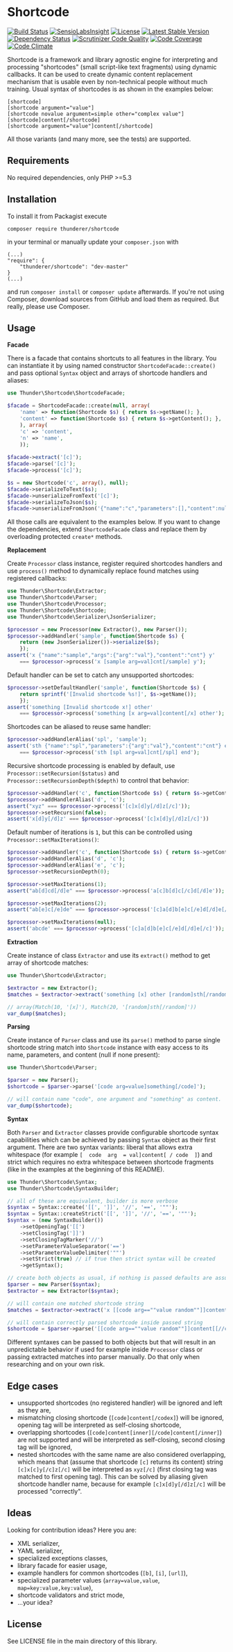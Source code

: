 # Shortcode

[![Build Status](https://travis-ci.org/thunderer/Shortcode.png?branch=master)](https://travis-ci.org/thunderer/Shortcode)
[![SensioLabsInsight](https://insight.sensiolabs.com/projects/5235d5e3-d112-48df-bc07-d4555aef293d/mini.png)](https://insight.sensiolabs.com/projects/5235d5e3-d112-48df-bc07-d4555aef293d)
[![License](https://poser.pugx.org/thunderer/shortcode/license.svg)](https://packagist.org/packages/thunderer/shortcode)
[![Latest Stable Version](https://poser.pugx.org/thunderer/shortcode/v/stable.svg)](https://packagist.org/packages/thunderer/shortcode)
[![Dependency Status](https://www.versioneye.com/user/projects/551d5385971f7847ca000002/badge.svg?style=flat)](https://www.versioneye.com/user/projects/551d5385971f7847ca000002)
[![Scrutinizer Code Quality](https://scrutinizer-ci.com/g/thunderer/Shortcode/badges/quality-score.png?b=master)](https://scrutinizer-ci.com/g/thunderer/Shortcode/?branch=master)
[![Code Coverage](https://scrutinizer-ci.com/g/thunderer/Shortcode/badges/coverage.png?b=master)](https://scrutinizer-ci.com/g/thunderer/Shortcode/?branch=master)
[![Code Climate](https://codeclimate.com/github/thunderer/Shortcode/badges/gpa.svg)](https://codeclimate.com/github/thunderer/Shortcode)

Shortcode is a framework and library agnostic engine for interpreting and processing "shortcodes" (small script-like text fragments) using dynamic callbacks. It can be used to create dynamic content replacement mechanism that is usable even by non-technical people without much training. Usual syntax of shortcodes is as shown in the examples below:

```
[shortcode]
[shortcode argument="value"]
[shortcode novalue argument=simple other="complex value"]
[shortcode]content[/shortcode]
[shortcode argument="value"]content[/shortcode]
```

All those variants (and many more, see the tests) are supported.

## Requirements

No required dependencies, only PHP >=5.3

## Installation

To install it from Packagist execute

```
composer require thunderer/shortcode
```

in your terminal or manually update your `composer.json` with

```
(...)
"require": {
    "thunderer/shortcode": "dev-master"
}
(...)
```

and run `composer install` or `composer update` afterwards. If you're not using Composer, download sources from GitHub and load them as required. But really, please use Composer.

## Usage

**Facade**

There is a facade that contains shortcuts to all features in the library. You can instantiate it by using named constructor `ShortcodeFacade::create()` and pass optional `Syntax` object and arrays of shortcode handlers and aliases:

```php
use Thunder\Shortcode\ShortcodeFacade;

$facade = ShortcodeFacade::create(null, array(
    'name' => function(Shortcode $s) { return $s->getName(); },
    'content' => function(Shortcode $s) { return $s->getContent(); },
    ), array(
    'c' => 'content',
    'n' => 'name',
    ));
    
$facade->extract('[c]');
$facade->parse('[c]');
$facade->process('[c]');

$s = new Shortcode('c', array(), null);
$facade->serializeToText($s);
$facade->unserializeFromText('[c]');
$facade->serializeToJson($s);
$facade->unserializeFromJson('{"name":"c","parameters":[],"content":null}');
```

All those calls are equivalent to the examples below. If you want to change the dependencies, extend `ShortcodeFacade` class and replace them by overloading protected `create*` methods.

**Replacement**

Create `Processor` class instance, register required shortcodes handlers and use `process()` method to dynamically replace found matches using registered callbacks:

```php
use Thunder\Shortcode\Extractor;
use Thunder\Shortcode\Parser;
use Thunder\Shortcode\Processor;
use Thunder\Shortcode\Shortcode;
use Thunder\Shortcode\Serializer\JsonSerializer;

$processor = new Processor(new Extractor(), new Parser());
$processor->addHandler('sample', function(Shortcode $s) {    
    return (new JsonSerializer())->serialize($s);
    });
assert('x {"name":"sample","args":{"arg":"val"},"content":"cnt"} y'
    === $processor->process('x [sample arg=val]cnt[/sample] y');
```

Default handler can be set to catch any unsupported shortcodes:

```php
$processor->setDefaultHandler('sample', function(Shortcode $s) {    
    return sprintf('[Invalid shortcode %s!]', $s->getName());
    });
assert('something [Invalid shortcode x!] other' 
    === $processor->process('something [x arg=val]content[/x] other');
```

Shortcodes can be aliased to reuse same handler:

```php
$processor->addHandlerAlias('spl', 'sample');
assert('sth {"name":"spl","parameters":{"arg":"val"},"content":"cnt"} end'
    === $processor->process('sth [spl arg=val]cnt[/spl] end');
```

Recursive shortcode processing is enabled by default, use `Processor::setRecursion($status)` and `Processor::setRecursionDepth($depth)` to control that behavior:

```php
$processor->addHandler('c', function(Shortcode $s) { return $s->getContent() })
$processor->addHandlerAlias('d', 'c');
assert("xyz" === $processor->process('[c]x[d]y[/d]z[/c]'));
$processor->setRecursion(false);
assert('x[d]y[/d]z' === $processor->process('[c]x[d]y[/d]z[/c]'))
```

Default number of iterations is `1`, but this can be controlled using `Processor::setMaxIterations()`:

```php
$processor->addHandler('c', function(Shortcode $s) { return $s->getContent() })
$processor->addHandlerAlias('d', 'c');
$processor->addHandlerAlias('e', 'c');
$processor->setRecursionDepth(0);

$processor->setMaxIterations(1);
assert("ab[d]cd[/d]e" === $processor->process('a[c]b[d]c[/c]d[/d]e'));

$processor->setMaxIterations(2);
assert("ab[e]c[/e]de" === $processor->process('[c]a[d]b[e]c[/e]d[/d]e[/c]'));

$processor->setMaxIterations(null);
assert('abcde' === $processor->process('[c]a[d]b[e]c[/e]d[/d]e[/c]'));
```

**Extraction**

Create instance of class `Extractor` and use its `extract()` method to get array of shortcode matches:

```php
use Thunder\Shortcode\Extractor;

$extractor = new Extractor();
$matches = $extractor->extract('something [x] other [random]sth[/random] other');

// array(Match(10, '[x]'), Match(20, '[random]sth[/random]'))
var_dump($matches);
```

**Parsing**

Create instance of `Parser` class and use its `parse()` method to parse single shortcode string match into `Shortcode` instance with easy access to its name, parameters, and content (null if none present):

```php
use Thunder\Shortcode\Parser;

$parser = new Parser();
$shortcode = $parser->parse('[code arg=value]something[/code]');

// will contain name "code", one argument and "something" as content.
var_dump($shortcode);
```
**Syntax**

Both `Parser` and `Extractor` classes provide configurable shortcode syntax capabilities which can be achieved by passing `Syntax` object as their first argument. There are two syntax variants: liberal that allows extra whitespace (for example `[  code  arg  = val]content[ / code  ]`) and strict which requires no extra whitespace between shortcode fragments (like in the examples at the beginning of this README).

```php
use Thunder\Shortcode\Syntax;
use Thunder\Shortcode\SyntaxBuilder;

// all of these are equivalent, builder is more verbose
$syntax = Syntax::create('[[', ']]', '//', '==', '""');
$syntax = Syntax::createStrict('[[', ']]', '//', '==', '""');
$syntax = (new SyntaxBuilder())
    ->setOpeningTag('[[')
    ->setClosingTag(']]')
    ->setClosingTagMarker('//')
    ->setParameterValueSeparator('==')
    ->setParameterValueDelimiter('""')
    ->setStrict(true) // if true then strict syntax will be created
    ->getSyntax();

// create both objects as usual, if nothing is passed defaults are assumed
$parser = new Parser($syntax);
$extractor = new Extractor($syntax);

// will contain one matched shortcode string 
$matches = $extractor->extract('x [[code arg==""value random""]]content[[//code]] y');

// will contain correctly parsed shortcode inside passed string
$shortcode = $parser->parse('[[code arg==""value random""]]content[[//code]]');
```

Different syntaxes can be passed to both objects but that will result in an unpredictable behavior if used for example inside `Processor` class or passing extracted matches into parser manually. Do that only when researching and on your own risk.

## Edge cases

* unsupported shortcodes (no registered handler) will be ignored and left as they are,
* mismatching closing shortcode (`[code]content[/codex]`) will be ignored, opening tag will be interpreted as self-closing shortcode,
* overlapping shortcodes (`[code]content[inner][/code]content[/inner]`) are not supported and will be interpreted as self-closing, second closing tag will be ignored,
* nested shortcodes with the same name are also considered overlapping, which means that (assume that shortcode `[c]` returns its content) string `[c]x[c]y[/c]z[/c]` will be interpreted as `xyz[/c]` (first closing tag was matched to first opening tag). This can be solved by aliasing given shortcode handler name, because for example `[c]x[d]y[/d]z[/c]` will be processed "correctly".

## Ideas

Looking for contribution ideas? Here you are:

* XML serializer,
* YAML serializer,
* specialized exceptions classes,
* library facade for easier usage,
* example handlers for common shortcodes (`[b]`, `[i]`, `[url]`),
* specialized parameter values (`array=value,value`, `map=key:value,key:value`),
* shortcode validators and strict mode,
* ...your idea?

## License

See LICENSE file in the main directory of this library.
